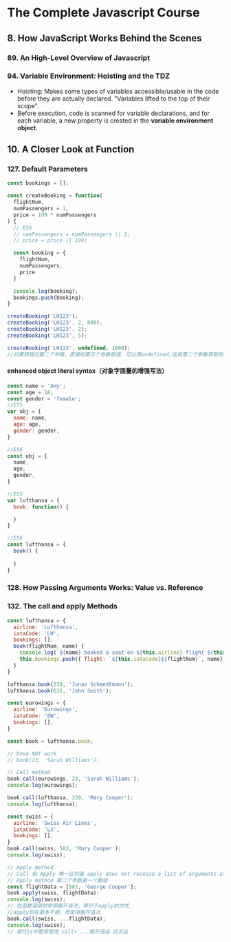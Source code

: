 # The Complete Javascript Course

## 8. How JavaScript Works Behind the Scenes 
### 89. An High-Level Overview of Javascript

### 94. Variable Environment: Hoisting and the TDZ
- Hoisting: Makes some types of variables accessible/usable in the code before they are
actually declared. "Variables lifted to the top of their scope".
- Before execution, code is scanned for variable declarations, and for each variable, a new
property is created in the **variable environment object**.

## 10. A Closer Look at Function
### 127. Default Parameters
```javascript
const bookings = [];

const createBooking = function(
  flightNum,
  numPassengers = 1, 
  price = 199 * numPassengers
) {
  // ES5
  // numPassengers = numPassengers || 1;
  // price = price || 199;

  const booking = {
    flightNum,
    numPassengers,
    price
  }

  console.log(booking);
  bookings.push(booking);
}

createBooking('LH123');
createBooking('LH123', 2, 800);
createBooking('LH123', 2);
createBooking('LH123', 5);

createBooking('LH123', undefined, 1000);
//如果想跳过第二个参数，直接给第三个参数赋值，可以用undefined,这样第二个参数获取的是默认值
```
#### enhanced object literal syntax（对象字面量的增强写法）
```javascript
const name = 'Amy';
const age = 18;
const gender = 'female';
//ES5
var obj = {
  name: name,
  age: age,
  gender: gender,
}

//ES6
const obj = {
  name,
  age,
  gender,
}
```
```javascript
//ES5
var lufthansa = {
  book: function() {

  }
}

//ES6
const lufthansa = {
  book() {
    
  }
}
```

### 128. How Passing Arguments Works: Value vs. Reference

### 132. The call and apply Methods
```javascript
const lufthansa = {
  airline: 'Lufthansa',
  iataCode: 'LH',
  bookings: [],
  book(flightNum, name) {
    console.log(`${name} booked a seat on ${this.airline} flight ${this.iataCode}${flightNum}`);
    this.bookings.push({ flight: `${this.iataCode}${flightNum}`, name});
  }
}

lufthansa.book(239, 'Jonas Schmedtmann');
lufthansa.book(635, 'John Smith');

const eurowings = {
  airline: 'Eurowings',
  iataCode: 'EW',
  bookings: [],
}

const book = lufthansa.book;

// Dose NOT work
// book(23, 'Sarah Williams');

// Call method
book.call(eurowings, 23, 'Sarah Williams');
console.log(eurowings);

book.call(lufthansa, 239, 'Mary Cooper');
console.log(lufthansa);

const swiss = {
  airline: 'Swiss Air Lines',
  iataCode: 'LX',
  bookings: [],
}
book.call(swiss, 583, 'Mary Cooper');
console.log(swiss);

// Apply method
// Call 和 Apply 唯一区别是 apply does not receive a list of arguments after the this keyword
// Apply method 第二个参数是一个数组
const flightData = [583, 'George Cooper'];
book.apply(swiss, flightData);
console.log(swiss);
// 在函数调用时使用展开语法，等价于apply的方式
//apply现在基本不用，而是用展开语法
book.call(swiss, ...flightData);
console.log(swiss);
// 现代js中更常使用 call+ ...展开语法 的方法
```
